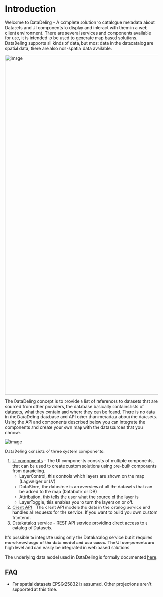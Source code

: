 <!--
[![npm](https://img.shields.io/npm/v/@dmp/lagvaelger-client-ui.svg)](https://www.npmjs.com/package/@dmp/lagvaelger-client-ui)
[![npm](https://img.shields.io/npm/v/@dmp/lagvaelger-client-api.svg)](https://www.npmjs.com/package/@dmp/lagvaelger-client-api)
-->

# Introduction

Welcome to DataDeling - A complete solution to catalogue metadata about Datasets and UI components to display and interact with them in a web client environment. There are several services and components available for use, it is intended to be used to generate map based solutions. DataDeling supports all kinds of data, but most data in the datacatalog are spatial data, there are also non-spatial data available.

<img width="1116" alt="image" src="https://user-images.githubusercontent.com/3703683/223681657-653e4a94-6877-470e-8c9d-1beca2deb2a8.png">

The DataDeling concept is to provide a list of references to datasets that are sourced from other providers, the database basically contains lists of datasets, what they contain and where they can be found. There is no data in the DataDeling database and API other than metadata about the datasets. Using the API and components described below you can integrate the components and create your own map with the datasources that you choose. 

![image](https://user-images.githubusercontent.com/120640911/223374756-23d63497-6776-4b8c-b091-5b6f60dc8bff.png)


DataDeling consists of three system components:

1. [UI components](frontend#ui-components) - The UI components consists of multiple components, that can be used to create custom solutions using pre-built components from datadeling.
   * LayerControl, this controls which layers are shown on the map (Lagvælger or LV)
   * DataStore, the datastore is an overview of all the datasets that can be added to the map (Databutik or DB)
   * Attribution, this tells the user what the source of the layer is
   * LayerToggle, this enables you to turn the layers on or off.
2. [Client API](frontend#client-api) - The client API models the data in the catalog service and handles all requests for the service. If you want to build you own custom frontend. 
3. [Datakatalog service](backend) - REST API service providing direct access to a catalog of Datasets.

It's possible to integrate using only the Datakatalog service but it requires more knowledge of the data model and use cases. The UI components are high level and can easily be integrated in web based solutions.

The underlying data model used in DataDeling is formally documented [here](datamodel).

## FAQ

- For spatial datasets EPSG:25832 is assumed. Other projections aren't supported at this time.

